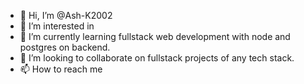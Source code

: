 - 👋 Hi, I’m @Ash-K2002
- 👀 I’m interested in 
- 🌱 I’m currently learning fullstack web development with node and postgres on backend.
- 💞️ I’m looking to collaborate on fullstack projects of any tech stack.
- 📫 How to reach me 

<!---
Ash-K2002/Ash-K2002 is a ✨ special ✨ repository because its `README.md` (this file) appears on your GitHub profile.
You can click the Preview link to take a look at your changes.
--->
